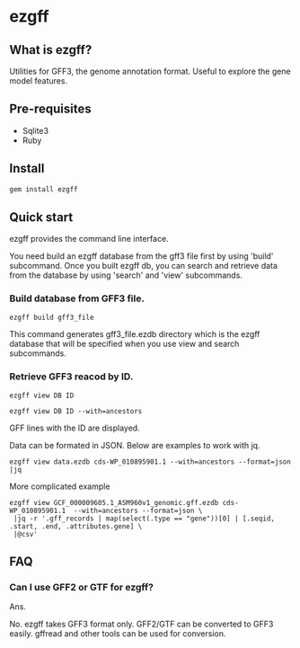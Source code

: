 # ezgff

## What is ezgff?

Utilities for GFF3, the genome annotation format. Useful to explore the gene model features.


## Pre-requisites

  * Sqlite3
  * Ruby

## Install

```bash
gem install ezgff
```

## Quick start

ezgff provides the command line interface.

You need build an ezgff database from the gff3 file first by using 'build' subcommand. Once you built ezgff db, you can search and retrieve data from the database by using 'search' and 'view' subcommands.

### Build database from GFF3 file.

```bash
ezgff build gff3_file
```

This command generates gff3_file.ezdb directory which is the ezgff database that will be specified when you use view and search subcommands.

### Retrieve GFF3 reacod by ID.

```
ezgff view DB ID 
```

```
ezgff view DB ID --with=ancestors
```

GFF lines with the ID are displayed.

Data can be formated in JSON. Below are examples to work with jq.

```
ezgff view data.ezdb cds-WP_010895901.1 --with=ancestors --format=json |jq
```

More complicated example
```
ezgff view GCF_000009605.1_ASM960v1_genomic.gff.ezdb cds-WP_010895901.1  --with=ancestors --format=json \
 |jq -r '.gff_records | map(select(.type == "gene"))[0] | [.seqid, .start, .end, .attributes.gene] \
 |@csv'
```

## FAQ
### Can I use GFF2 or GTF for ezgff?
Ans.

No. ezgff takes GFF3 format only. GFF2/GTF can be converted to GFF3 easily. gffread and other tools can be used for conversion.

